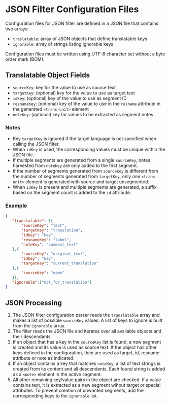 # JSON Filter Configuration Files

Configuration files for JSON filter are defined in a JSON file that contains two arrays:

- `traslatable`: array of JSON objects that define translatable keys
- `ignorable`: array of strings listing ignorable keys

Configuration files must be written using UTF-8 character set without a byte order mark (BOM).

## Translatable Object Fields

- `sourceKey`: key for the value to use as source text
- `targetKey`: (optional) key for the value to use as target text
- `idKey`: (optional) key of the value to use as segment ID
- `resnameKey`: (optional) key of the value to use in the `resname` attribute in the generated `<trans-unit>` element
- `noteKey`: (optional) key for values to be extracted as segment notes

### Notes

- Key `targetKey` is ignored if the target language is not specified when calling the JSON filter.
- When `idKey` is used, the corresponding values must be unique within the JSON file.
- If multiple segments are generated from a single `sourceKey`, notes harvested from `noteKey` are only added to the first segment.
- if the number of segments generated from `sourceKey` is different from the number of segments generated from `targetKey`, only one `<trans-unit>` element is generated with source and target unsegmented.
- When `idKey` is present and multiple segments are generated, a suffix based on the segment count is added to the `id` attribute.

### Example

 ``` json
 {
    "translatable": [{
        "sourceKey": "text",
        "targetKey": "translation",
        "idKey": "key",
        "resnameKey": "label",
        "noteKey": "comment_text"
    },{
        "sourceKey": "original_text",
        "idKey": "key",
        "targetKey": "current_translation"
    },{
        "sourceKey": "name"
    }],
    "ignorable":["not_for_translation"]
 }
 ```

## JSON Processing

 1. The JSON filter configuration parser reads the `translatable` array and makes a list of possible `sourceKey` values. A list of keys to ignore is built from the `ignorable` array.
 2. The filter reads the JSON file and iterates over all available objects and their descendants
 3. If an object that has a key in the `sourceKey` list is found, a new segment is created and its value is used as source text. If the object has other keys defined in the configuration, they are used as target, id, resname attribute or note as indicated.
 4. If an object contains a key that matches `noteKey`, a list of text strings is created from its content and all descendents. Each found string is added as a `<note>` element in the active segment.
 5. All other remaining key/value pairs in the object are checked. If a value contains text, it is extracted as a new segment wihout target or special attributes. To prevent creation of unwanted segments, add the corresponding keys to the `ignorable` list.
  